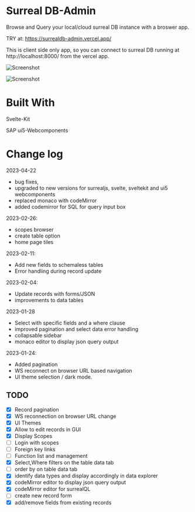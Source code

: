 # Surreal DB-Admin

Browse and Query your local/cloud surreal DB instance with a broswer app. 

TRY at: https://surrealdb-admin.vercel.app/ 

This is client side only app, so you can connect to surreal DB running at http://localhost:8000/ from the vercel app. 

![Screenshot](/static/screenshot.png?raw=true "Sample Screenshot")

![Screenshot](/static/Screenshot2_edit_record.png?raw=true "Edit Records")

# Built With
Svelte-Kit

SAP ui5-Webcomponents

# Change log 
2023-04-22 
 - bug fixes, 
 - upgraded to new versions for surrealjs, svelte, sveltekit and ui5 webcomponents
 - replaced monaco with codeMirror
 - added codemirror for SQL for query input box

2023-02-26: 
 - scopes browser
 - create table option
 - home page tiles

2023-02-11:
 - Add new fields to schemaless tables
 - Error handling during record update
 
2023-02-04:
 - Update records with forms/JSON 
 - improvements to data tables 

2023-01-28
- Select with specific fields and a where clause
- improved pagination and select data error handling 
- collapsable sidebar
- monaco editor to display json query output 

2023-01-24: 
- Added pagination
- WS reconnect on browser URL based navigation
- UI theme selection / dark mode.

## TODO
- [x] Record pagination
- [x] WS reconnection on browser URL change
- [x] UI Themes
- [X] Allow to edit records in GUI
- [X] Display Scopes 
- [ ] Login with scopes
- [ ] Foreign key links
- [ ] Function list and management
- [x] Select,Where filters on the table data tab
- [ ] order by on table data tab
- [x] identify data types and display accordingly in data explorer
- [x] codeMirror editor to display json query output 
- [x] codeMirror editor for surrealQL
- [ ] create new record form
- [x] add/remove fields from existing records